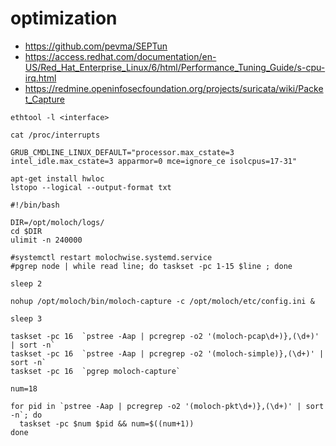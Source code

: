 # optimization

* https://github.com/pevma/SEPTun
* https://access.redhat.com/documentation/en-US/Red_Hat_Enterprise_Linux/6/html/Performance_Tuning_Guide/s-cpu-irq.html
* https://redmine.openinfosecfoundation.org/projects/suricata/wiki/Packet_Capture

```
ethtool -l <interface>
```

```
cat /proc/interrupts
```

```
GRUB_CMDLINE_LINUX_DEFAULT="processor.max_cstate=3 intel_idle.max_cstate=3 apparmor=0 mce=ignore_ce isolcpus=17-31"
```

```
apt-get install hwloc
lstopo --logical --output-format txt
```

```
#!/bin/bash

DIR=/opt/moloch/logs/
cd $DIR
ulimit -n 240000

#systemctl restart molochwise.systemd.service
#pgrep node | while read line; do taskset -pc 1-15 $line ; done

sleep 2

nohup /opt/moloch/bin/moloch-capture -c /opt/moloch/etc/config.ini &

sleep 3

taskset -pc 16  `pstree -Aap | pcregrep -o2 '(moloch-pcap\d+)},(\d+)' | sort -n`
taskset -pc 16  `pstree -Aap | pcregrep -o2 '(moloch-simple)},(\d+)' | sort -n`
taskset -pc 16  `pgrep moloch-capture`

num=18

for pid in `pstree -Aap | pcregrep -o2 '(moloch-pkt\d+)},(\d+)' | sort -n`; do
  taskset -pc $num $pid && num=$((num+1))
done
```
